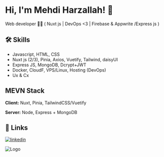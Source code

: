# Hi, I'm Mehdi Harzallah! 👋

Web developer 👩‍💻 ( Nuxt js | DevOps <3 | Firebase & Appwrite /Express js )
## 🛠 Skills
 - Javascript, HTML, CSS
 - Nuxt js (2/3), Pinia, Axios, Vuetify, Tailwind, daisyUI
 - Express JS, MongoDB, Dcrypt+JWT
 - Docker, CloudF, VPS/Linux, Hosting (DevOps)
 - Ux & Cx


## MEVN Stack

**Client:** Nuxt, Pinia, TailwindCSS/Vuetify

**Server:** Node, Express + MongoDB


## 🔗 Links

[![linkedin](https://img.shields.io/badge/linkedin-0A66C2?style=for-the-badge&logo=linkedin&logoColor=white)](https://www.linkedin.com/in/mehdi-harzallah-24a535225/)



![Logo](https://media.licdn.com/dms/image/D4E03AQGYrwpwMb4J3w/profile-displayphoto-shrink_200_200/0/1675008746641?e=1682553600&v=beta&t=jbMRIfVu5I1lOciAOtF2408g1zhXiSu5f-rwX9IVLjk)


